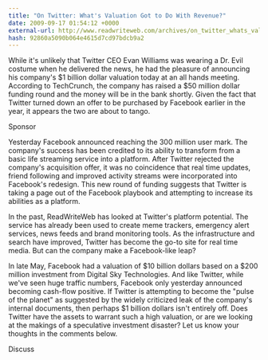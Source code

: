 ```yaml
---
title: "On Twitter: What's Valuation Got to Do With Revenue?"
date: 2009-09-17 01:54:12 +0000
external-url: http://www.readwriteweb.com/archives/on_twitter_whats_valuation_got_to_do_with_revenue.php
hash: 92860a5090b064e4615d7cd97bdcb9a2
---
```


While it's unlikely that Twitter CEO Evan Williams was wearing a Dr. Evil costume when he delivered the news, he had the pleasure of announcing his company's $1 billion dollar valuation today at an all hands meeting. According to TechCrunch, the company has raised a $50 million dollar funding round and the money will be in the bank shortly. Given the fact that Twitter turned down an offer to be purchased by Facebook earlier in the year, it appears the two are about to tango.

Sponsor


Yesterday Facebook announced reaching the 300 million user mark. The company's success has been credited to its ability to transform from a basic life streaming service into a platform. After Twitter rejected the company's acquisition offer, it was no coincidence that real time updates, friend following and improved activity streams were incorporated into Facebook's redesign. This new round of funding suggests that Twitter is taking a page out of the Facebook playbook and attempting to increase its abilities as a platform. 





In the past, ReadWriteWeb has looked at Twitter's platform potential. The service has already been used to create meme trackers, emergency alert services, news feeds and brand monitoring tools. As the infrastructure and search have improved, Twitter has become the go-to site for real time media. But can the company make a Facebook-like leap? 


In late May, Facebook had a valuation of $10 billion dollars based on a $200 million investment from Digital Sky Technologies. And like Twitter, while we've seen huge traffic numbers, Facebook only yesterday announced becoming cash-flow positive. If Twitter is attempting to become the "pulse of the planet" as suggested by the widely criticized leak of the company's internal documents, then perhaps $1 billion dollars isn't entirely off. Does Twitter have the assets to warrant such a high valuation, or are we looking at the makings of a speculative investment disaster? Let us know your thoughts in the comments below. 

Discuss

        

